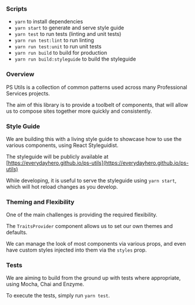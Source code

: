 ### Scripts

- `yarn` to install dependencies
- `yarn start` to generate and serve style guide
- `yarn test` to run tests (linting and unit tests)
- `yarn run test:lint` to run linting
- `yarn run test:unit` to run unit tests
- `yarn run build` to build for production
- `yarn run build:styleguide` to build the styleguide

### Overview

PS Utils is a collection of common patterns used across many Professional Services projects.

The aim of this library is to provide a toolbelt of components, that will allow us to compose
sites together more quickly and consistently.

### Style Guide

We are building this with a living style guide to showcase how to use the various components, using React Styleguidist.

The styleguide will be publicly available at [https://everydayhero.github.io/ps-utils](https://everydayhero.github.io/ps-utils)

While developing, it is useful to serve the styleguide using `yarn start`, which will hot reload changes as you develop.

### Theming and Flexibility

One of the main challenges is providing the required flexibility.

The `TraitsProvider` component allows us to set our own themes and defaults.

We can manage the look of most components via various props, and even have custom styles injected into them via the `styles` prop.

### Tests

We are aiming to build from the ground up with tests where appropriate, using Mocha, Chai and Enzyme.

To execute the tests, simply run `yarn test`.
